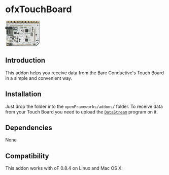 ofxTouchBoard
=============

![Touch Board](ofxaddons_thumbnail.png)

Introduction
------------
This addon helps you receive data from the Bare Conductive's Touch Board in a simple and convenient way.

<!-- License
-------
State which license you offer your addon under. openFrameworks is distributed under the [MIT License](https://en.wikipedia.org/wiki/MIT_License), and you might consider using this for your repository. By default, `license.md` contains a copy of the MIT license to which you can add your name and the year. -->

Installation
------------
Just drop the folder into the `openFrameworks/addons/` folder.
To receive data from your Touch Board you need to upload the [`DataStream`](https://github.com/BareConductive/mpr121/tree/public/MPR121/Examples/DataStream) program on it.

Dependencies
------------
None

Compatibility
------------
This addon works with oF 0.8.4 on Linux and Mac OS X.


<!-- Known issues
------------
Any specific (and long-living) issues/limitations you want to mention? For bugs, etc. you should use the issue tracker of your addon's repository

 --><!-- Version history
------------
It make sense to include a version history here (newest releases first), describing new features and changes to the addon. Use [git tags](http://learn.github.com/p/tagging.html) to mark release points in your repo, too!

### Version 0.1 (Date):
Describe relevant changes etc.


 -->